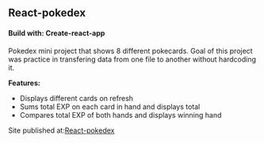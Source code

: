 ## React-pokedex

#### Build with: Create-react-app


Pokedex mini project that shows 8 different pokecards. Goal of this project was practice in transfering data from one file to another without hardcoding it. 

<b>Features:</b>
- Displays different cards on refresh
- Sums total EXP on each card in hand and displays total
- Compares total EXP of both hands and displays winning hand

Site published at:[React-pokedex](https://react-pokedex55.netlify.app/)
